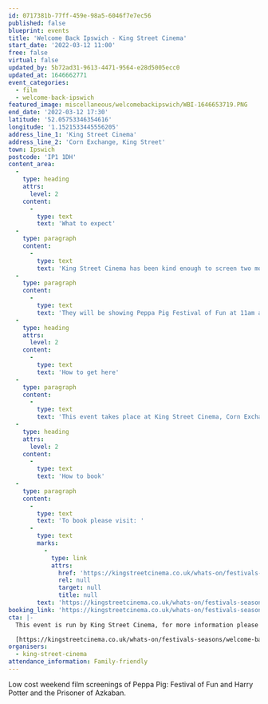 ```yaml
---
id: 0717381b-77ff-459e-98a5-6046f7e7ec56
published: false
blueprint: events
title: 'Welcome Back Ipswich - King Street Cinema'
start_date: '2022-03-12 11:00'
free: false
virtual: false
updated_by: 5b72ad31-9613-4471-9564-e28d5005ecc0
updated_at: 1646662771
event_categories:
  - film
  - welcome-back-ipswich
featured_image: miscellaneous/welcomebackipswich/WBI-1646653719.PNG
end_date: '2022-03-12 17:30'
latitude: '52.05753346354616'
longitude: '1.1521533445556205'
address_line_1: 'King Street Cinema'
address_line_2: 'Corn Exchange, King Street'
town: Ipswich
postcode: 'IP1 1DH'
content_area:
  -
    type: heading
    attrs:
      level: 2
    content:
      -
        type: text
        text: 'What to expect'
  -
    type: paragraph
    content:
      -
        type: text
        text: 'King Street Cinema has been kind enough to screen two movies for everyone of all ages to enjoy over the Welcome Back Weekend. These are £3 each to attend with £1 being donated to St Elizabeth Hospice.'
  -
    type: paragraph
    content:
      -
        type: text
        text: 'They will be showing Peppa Pig Festival of Fun at 11am and Harry Potter and the Prisoner of Azkaban at 2.30pm, on the 12th and 13th of March'
  -
    type: heading
    attrs:
      level: 2
    content:
      -
        type: text
        text: 'How to get here'
  -
    type: paragraph
    content:
      -
        type: text
        text: 'This event takes place at King Street Cinema, Corn Exchange, Ipswich.'
  -
    type: heading
    attrs:
      level: 2
    content:
      -
        type: text
        text: 'How to book'
  -
    type: paragraph
    content:
      -
        type: text
        text: 'To book please visit: '
      -
        type: text
        marks:
          -
            type: link
            attrs:
              href: 'https://kingstreetcinema.co.uk/whats-on/festivals-seasons/welcome-back-ipswich/'
              rel: null
              target: null
              title: null
        text: 'https://kingstreetcinema.co.uk/whats-on/festivals-seasons/welcome-back-ipswich/'
booking_link: 'https://kingstreetcinema.co.uk/whats-on/festivals-seasons/welcome-back-ipswich/'
cta: |-
  This event is run by King Street Cinema, for more information please visit the website below:

  [https://kingstreetcinema.co.uk/whats-on/festivals-seasons/welcome-back-ipswich/](https://kingstreetcinema.co.uk/whats-on/festivals-seasons/welcome-back-ipswich/)
organisers:
  - king-street-cinema
attendance_information: Family-friendly
---
```

Low cost weekend film screenings of Peppa Pig: Festival of Fun and Harry Potter and the Prisoner of Azkaban.